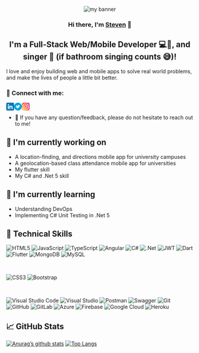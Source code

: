 <p align="center">
    <img src="https://user-images.githubusercontent.com/33188789/147031032-a01dc343-dec6-4195-b3e0-4a9ab0e8f015.jpg" alt="my banner">
</p>

<h3 align="center">
    Hi there, I'm <a href="https://www.linkedin.com/in/steven-armoo-945118158/" target="_blank" rel="noreferrer">Steven</a> 👋
</h3>

<h2 align="center">
    I'm a Full-Stack Web/Mobile Developer 💻📲, and singer 🎤 (if bathroom singing counts 😅)!
</h2>

I love and enjoy building web and mobile apps to solve real world problems, and make the lives of people a little bit better.


### 🤝 Connect with me:

<a href="https://www.linkedin.com/in/steven-armoo-945118158/"><img align="left" src="https://raw.githubusercontent.com/iamnevets/iamnevets/main/images/linkedin.png" alt="icon | LinkedIn" width="21px"/></a>
<a href="https://twitter.com/iam_nevets_/"><img align="left" src="https://raw.githubusercontent.com/iamnevets/iamnevets/main/images/twitter.png" alt="icon | Twitter" width="21px"/></a>
<a href="https://www.instagram.com/iam_nevets/"><img align="left" src="https://raw.githubusercontent.com/iamnevets/iamnevets/main/images/instagram.png" alt="icon | Instagram" width="21px"/></a>

</br>

- 💬 If you have any question/feedback, please do not hesitate to reach out to me!



## 🔭 I'm currently working on

- A location-finding, and directions mobile app for university campuses
- A geolocation-based class attendance mobile app for universities
- My flutter skill
- My C# and .Net 5 skill



## 🌱 I'm currently learning

- Understanding DevOps
- Implementing C# Unit Testing in .Net 5



## 💼 Technical Skills

![HTML5](https://img.shields.io/badge/html5-%23E34F26.svg?style=for-the-badge&logo=html5&logoColor=white)
![JavaScript](https://img.shields.io/badge/javascript-%23323330.svg?style=for-the-badge&logo=javascript&logoColor=%23F7DF1E)
![TypeScript](https://img.shields.io/badge/typescript-%23007ACC.svg?style=for-the-badge&logo=typescript&logoColor=white)
![Angular](https://img.shields.io/badge/angular-%23DD0031.svg?style=for-the-badge&logo=angular&logoColor=white)
![C#](https://img.shields.io/badge/c%23-%23239120.svg?style=for-the-badge&logo=c-sharp&logoColor=white)
![.Net](https://img.shields.io/badge/.NET-5C2D91?style=for-the-badge&logo=.net&logoColor=white)
![JWT](https://img.shields.io/badge/JWT-black?style=for-the-badge&logo=JSON%20web%20tokens)
![Dart](https://img.shields.io/badge/dart-%230175C2.svg?style=for-the-badge&logo=dart&logoColor=white)
![Flutter](https://img.shields.io/badge/Flutter-%2302569B.svg?style=for-the-badge&logo=Flutter&logoColor=white)
![MongoDB](https://img.shields.io/badge/MongoDB-%234ea94b.svg?style=for-the-badge&logo=mongodb&logoColor=white)
![MySQL](https://img.shields.io/badge/mysql-%2300f.svg?style=for-the-badge&logo=mysql&logoColor=white)

</br>

![CSS3](https://img.shields.io/badge/css3-%231572B6.svg?style=for-the-badge&logo=css3&logoColor=white)
![Bootstrap](https://img.shields.io/badge/bootstrap-%23563D7C.svg?style=for-the-badge&logo=bootstrap&logoColor=white)

</br>

![Visual Studio Code](https://img.shields.io/badge/Visual%20Studio%20Code-0078d7.svg?style=for-the-badge&logo=visual-studio-code&logoColor=white)
![Visual Studio](https://img.shields.io/badge/Visual%20Studio-5C2D91.svg?style=for-the-badge&logo=visual-studio&logoColor=white)
![Postman](https://img.shields.io/badge/Postman-FF6C37?style=for-the-badge&logo=postman&logoColor=white)
![Swagger](https://img.shields.io/badge/-Swagger-%23Clojure?style=for-the-badge&logo=swagger&logoColor=white)
![Git](https://img.shields.io/badge/git-%23F05033.svg?style=for-the-badge&logo=git&logoColor=white)
![GitHub](https://img.shields.io/badge/github-%23121011.svg?style=for-the-badge&logo=github&logoColor=white)
![GitLab](https://img.shields.io/badge/gitlab-%23181717.svg?style=for-the-badge&logo=gitlab&logoColor=white)
![Azure](https://img.shields.io/badge/azure-%230072C6.svg?style=for-the-badge&logo=azure-devops&logoColor=white)
![Firebase](https://img.shields.io/badge/firebase-%23039BE5.svg?style=for-the-badge&logo=firebase)
![Google Cloud](https://img.shields.io/badge/GoogleCloud-%234285F4.svg?style=for-the-badge&logo=google-cloud&logoColor=white)
![Heroku](https://img.shields.io/badge/heroku-%23430098.svg?style=for-the-badge&logo=heroku&logoColor=white)



## 📈 GitHub Stats

[![Anurag’s github stats](https://github-readme-stats.vercel.app/api?username=iamnevets)](https://github.com/iamnevets)
[![Top Langs](https://github-readme-stats.vercel.app/api/top-langs/?username=iamnevets&layout=compact)](https://github.com/iamnevets)




<!--

![FreeCodeCamp](https://img.shields.io/badge/Freecodecamp-%23123.svg?&style=for-the-badge&logo=freecodecamp&logoColor=green)
![Pluralsight](https://img.shields.io/badge/Pluralsight-EE3057?style=for-the-badge&logo=pluralsight&logoColor=white)
![Udemy](https://img.shields.io/badge/Udemy-A435F0?style=for-the-badge&logo=Udemy&logoColor=white)

![CodeChef](https://img.shields.io/badge/CodeChef-%23964B00.svg?style=for-the-badge&logo=CodeChef&logoColor=white)
![CodePen](https://img.shields.io/badge/Codepen-000000?style=for-the-badge&logo=codepen&logoColor=white)
![LeetCode](https://img.shields.io/badge/LeetCode-000000?style=for-the-badge&logo=LeetCode&logoColor=#d16c06)
![Quora](https://img.shields.io/badge/Quora-%23B92B27.svg?style=for-the-badge&logo=Quora&logoColor=white)
![Reddit](https://img.shields.io/badge/Reddit-%23FF4500.svg?style=for-the-badge&logo=Reddit&logoColor=white)
![Stack Overflow](https://img.shields.io/badge/-Stackoverflow-FE7A16?style=for-the-badge&logo=stack-overflow&logoColor=white)
![HackerEarth](https://img.shields.io/badge/HackerEarth-%232C3454.svg?style=for-the-badge&logo=HackerEarth&logoColor=Blue)



![LinkedIn](https://img.shields.io/badge/linkedin-%230077B5.svg?style=for-the-badge&logo=linkedin&logoColor=white)
![Instagram](https://img.shields.io/badge/<iam_nevets>-%23E4405F.svg?style=for-the-badge&logo=Instagram&logoColor=white)
![Twitter](https://img.shields.io/badge/<iam_nevets_>-%231DA1F2.svg?style=for-the-badge&logo=Twitter&logoColor=white)
>